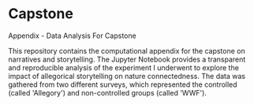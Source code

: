 # Capstone
Appendix - Data Analysis For Capstone

This repository contains the computational appendix for the capstone on narratives and storytelling. The Jupyter Notebook provides a transparent and reproducible analysis of the experiment I underwent to explore the impact of allegorical storytelling on nature connectedness.
The data was gathered from two different surveys, which represented the controlled (called 'Allegory') and non-controlled groups (called 'WWF').
